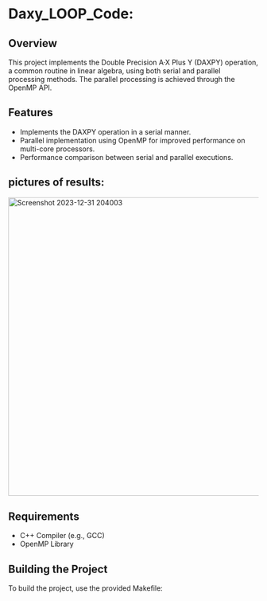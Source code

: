 # Daxy_LOOP_Code:

## Overview
This project implements the Double Precision A·X Plus Y (DAXPY) operation,
a common routine in linear algebra, using both serial and parallel processing methods.
The parallel processing is achieved through the OpenMP API.

## Features
- Implements the DAXPY operation in a serial manner.
- Parallel implementation using OpenMP for improved performance on multi-core processors.
- Performance comparison between serial and parallel executions.

## pictures of results:
<img width="600" alt="Screenshot 2023-12-31 204003" src="https://github.com/Masanbat12/Daxy_LOOP/assets/93978448/62c0d267-19bd-4c13-990d-e26d47cda43b">


## Requirements
- C++ Compiler (e.g., GCC)
- OpenMP Library

## Building the Project
To build the project, use the provided Makefile:
